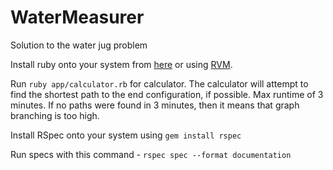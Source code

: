 # WaterMeasurer

Solution to the water jug problem

Install ruby onto your system from [here](https://www.ruby-lang.org/en/downloads/) or using [RVM](https://rvm.io/).

Run `ruby app/calculator.rb` for calculator. The calculator will attempt to find the shortest path to the end configuration, if possible. Max runtime of 3 minutes. If no paths were found in 3 minutes, then it means that graph branching is too high.

Install RSpec onto your system using `gem install rspec`

Run specs with this command - `rspec spec --format documentation`
